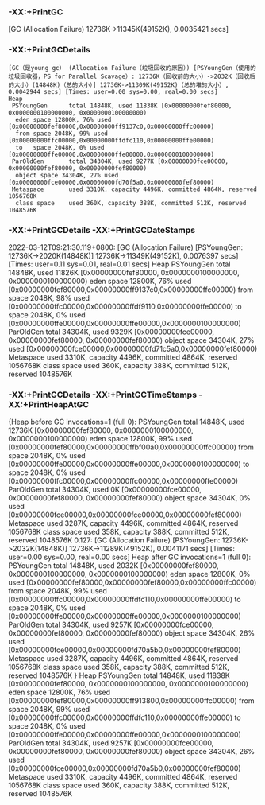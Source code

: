 ### -XX:+PrintGC
[GC (Allocation Failure)  12736K->11345K(49152K), 0.0035421 secs]

### -XX:+PrintGCDetails

```
[GC（是young gc） (Allocation Failure（垃圾回收的原因）) [PSYoungGen（使用的垃圾回收器，PS for Parallel Scavage）: 12736K（回收前的大小）->2032K（回收后的大小）(14848K)（总的大小）] 12736K->11309K(49152K)（总的堆的大小）, 0.0042944 secs] [Times: user=0.00 sys=0.00, real=0.00 secs] 
Heap
 PSYoungGen      total 14848K, used 11838K [0x00000000fef80000, 0x0000000100000000, 0x0000000100000000)
  eden space 12800K, 76% used [0x00000000fef80000,0x00000000ff9137c0,0x00000000ffc00000)
  from space 2048K, 99% used [0x00000000ffc00000,0x00000000ffdfc110,0x00000000ffe00000)
  to   space 2048K, 0% used [0x00000000ffe00000,0x00000000ffe00000,0x0000000100000000)
 ParOldGen       total 34304K, used 9277K [0x00000000fce00000, 0x00000000fef80000, 0x00000000fef80000)
  object space 34304K, 27% used [0x00000000fce00000,0x00000000fd70f5a0,0x00000000fef80000)
 Metaspace       used 3310K, capacity 4496K, committed 4864K, reserved 1056768K
  class space    used 360K, capacity 388K, committed 512K, reserved 1048576K
```


### -XX:+PrintGCDetails -XX:+PrintGCDateStamps
2022-03-12T09:21:30.119+0800: [GC (Allocation Failure) [PSYoungGen: 12736K->2020K(14848K)] 12736K->11349K(49152K), 0.0076397 secs] [Times: user=0.11 sys=0.01, real=0.01 secs] 
Heap
 PSYoungGen      total 14848K, used 11826K [0x00000000fef80000, 0x0000000100000000, 0x0000000100000000)
  eden space 12800K, 76% used [0x00000000fef80000,0x00000000ff9137c0,0x00000000ffc00000)
  from space 2048K, 98% used [0x00000000ffc00000,0x00000000ffdf9110,0x00000000ffe00000)
  to   space 2048K, 0% used [0x00000000ffe00000,0x00000000ffe00000,0x0000000100000000)
 ParOldGen       total 34304K, used 9329K [0x00000000fce00000, 0x00000000fef80000, 0x00000000fef80000)
  object space 34304K, 27% used [0x00000000fce00000,0x00000000fd71c5a0,0x00000000fef80000)
 Metaspace       used 3310K, capacity 4496K, committed 4864K, reserved 1056768K
  class space    used 360K, capacity 388K, committed 512K, reserved 1048576K

### -XX:+PrintGCDetails -XX:+PrintGCTimeStamps -XX:+PrintHeapAtGC
{Heap before GC invocations=1 (full 0):
 PSYoungGen      total 14848K, used 12736K [0x00000000fef80000, 0x0000000100000000, 0x0000000100000000)
  eden space 12800K, 99% used [0x00000000fef80000,0x00000000ffbf00a0,0x00000000ffc00000)
  from space 2048K, 0% used [0x00000000ffe00000,0x00000000ffe00000,0x0000000100000000)
  to   space 2048K, 0% used [0x00000000ffc00000,0x00000000ffc00000,0x00000000ffe00000)
 ParOldGen       total 34304K, used 0K [0x00000000fce00000, 0x00000000fef80000, 0x00000000fef80000)
  object space 34304K, 0% used [0x00000000fce00000,0x00000000fce00000,0x00000000fef80000)
 Metaspace       used 3287K, capacity 4496K, committed 4864K, reserved 1056768K
  class space    used 358K, capacity 388K, committed 512K, reserved 1048576K
0.127: [GC (Allocation Failure) [PSYoungGen: 12736K->2032K(14848K)] 12736K->11289K(49152K), 0.0041171 secs] [Times: user=0.00 sys=0.00, real=0.00 secs] 
Heap after GC invocations=1 (full 0):
 PSYoungGen      total 14848K, used 2032K [0x00000000fef80000, 0x0000000100000000, 0x0000000100000000)
  eden space 12800K, 0% used [0x00000000fef80000,0x00000000fef80000,0x00000000ffc00000)
  from space 2048K, 99% used [0x00000000ffc00000,0x00000000ffdfc110,0x00000000ffe00000)
  to   space 2048K, 0% used [0x00000000ffe00000,0x00000000ffe00000,0x0000000100000000)
 ParOldGen       total 34304K, used 9257K [0x00000000fce00000, 0x00000000fef80000, 0x00000000fef80000)
  object space 34304K, 26% used [0x00000000fce00000,0x00000000fd70a5b0,0x00000000fef80000)
 Metaspace       used 3287K, capacity 4496K, committed 4864K, reserved 1056768K
  class space    used 358K, capacity 388K, committed 512K, reserved 1048576K
}
Heap
 PSYoungGen      total 14848K, used 11838K [0x00000000fef80000, 0x0000000100000000, 0x0000000100000000)
  eden space 12800K, 76% used [0x00000000fef80000,0x00000000ff913800,0x00000000ffc00000)
  from space 2048K, 99% used [0x00000000ffc00000,0x00000000ffdfc110,0x00000000ffe00000)
  to   space 2048K, 0% used [0x00000000ffe00000,0x00000000ffe00000,0x0000000100000000)
 ParOldGen       total 34304K, used 9257K [0x00000000fce00000, 0x00000000fef80000, 0x00000000fef80000)
  object space 34304K, 26% used [0x00000000fce00000,0x00000000fd70a5b0,0x00000000fef80000)
 Metaspace       used 3310K, capacity 4496K, committed 4864K, reserved 1056768K
  class space    used 360K, capacity 388K, committed 512K, reserved 1048576K


